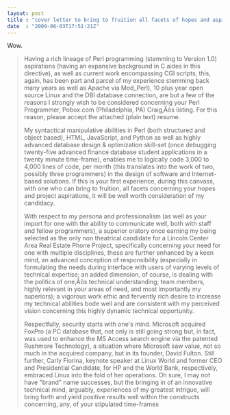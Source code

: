 ```yaml
---
layout: post
title : "cover letter to bring to fruition all facets of hopes and aspirations"
date  : "2009-06-03T17:51:21Z"
---
```

Wow.

> Having a rich lineage of Perl programming (stemming to Version 1.0)
> aspirations (having an expansive background in C aides in this
> directive), as well as current work encompassing CGI scripts, this,
> again, has been part and parcel of my experience stemming back many
> years as well as Apache via Mod_Perl), 10 plus year open source Linux
> and the DBI database connection, are but a few of the reasons I
> strongly wish to be considered concerning your Perl Programmer,
> Pobox.com (Philadelphia, PA) Craig‚Äôs listing. For this reason, please
> accept the attached (plain text) resume.
> 
> My syntactical manipulative abilities in Perl (both structured and
> object based),  HTML,  JavaScript, and Python as well as highly
> advanced database design & optimization skill-set (once debugging
> twenty-five advanced finance database student applications in a twenty
> minute time-frame), enables me to logically code 3,000 to 4,000 lines
> of code, per month (this translates into the work of two, possibly
> three programmers) in the design of software and Internet-based
> solutions.   If this is your first experience, during this canvass,
> with one who can bring to fruition, all facets concerning your hopes
> and project aspirations, it will be well worth consideration of my
> candidacy.
> 
> With respect to my persona and professionalism (as well as your import
> for one with the ability to communicate well, both with staff and
> fellow programmers), a superior oratory once earning my being selected
> as the only non theatrical candidate for a Lincoln Center Area Real
> Estate Phone Project, specifically concerning your need for one with
> multiple disciplines, these are further enhanced by a keen mind, an
> advanced conception of responsibility (especially in formulating the
> needs during interface with users of varying levels of technical
> expertise; an added dimension, of course, is dealing with the politics
> of one‚Äôs technical understanding; team members, highly relevant in
> your areas of need, and most importantly my superiors); a vigorous
> work ethic and fervently rich desire to increase my technical
> abilities bode well and are consistent with my perceived vision
> concerning this highly dynamic technical opportunity.
> 
> Respectfully, security starts with one's mind.  Microsoft acquired
> FoxPro (a PC database that, not only is still going strong but, in
> fact, was used to enhance the MS Access search engine via the patented
> Rushmore Technology), a situation where Microsoft saw value, not so
> much in the acquired company, but in its founder, David Fulton.  Still
> further, Carly Fiorina, keynote speaker at Linux World and former CEO
> and Presidential Candidate, for HP and the World Bank, respectively,
> embraced Linux into the fold of her operations.  Oh sure, I may not
> have "brand" name successes, but the bringing in of an innovative
> technical mind, arguably, experiences of my greatest intrigue, will
> bring forth and yield positive results well within the constructs
> concerning, any, of your stipulated time-frames

